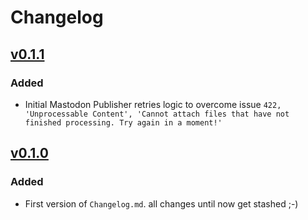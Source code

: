# Changelog

## [v0.1.1](https://github.com/XaviArnaus/mastodon-echo-bot/releases/tag/v0.1.1)

### Added

- Initial Mastodon Publisher retries logic to overcome issue `422, 'Unprocessable Content', 'Cannot attach files that have not finished processing. Try again in a moment!'`

## [v0.1.0](https://github.com/XaviArnaus/mastodon-echo-bot/releases/tag/v0.1.0)

### Added

- First version of `Changelog.md`. all changes until now get stashed ;-)